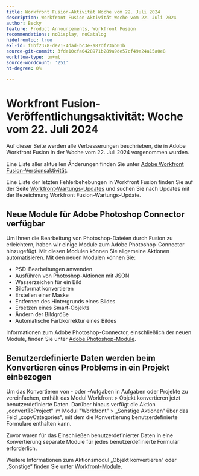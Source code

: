 ```yaml
---
title: Workfront Fusion-Aktivität Woche vom 22. Juli 2024
description: Workfront Fusion-Aktivität Woche vom 22. Juli 2024
author: Becky
feature: Product Announcements, Workfront Fusion
recommendations: noDisplay, noCatalog
hidefromtoc: true
exl-id: f6bf2378-de71-4dad-bc3e-a87df73ab01b
source-git-commit: 3fde10cfa0428971b289a9de57cf49e24a15a0e8
workflow-type: tm+mt
source-wordcount: '251'
ht-degree: 0%

---
```


# Workfront Fusion-Veröffentlichungsaktivität: Woche vom 22. Juli 2024

Auf dieser Seite werden alle Verbesserungen beschrieben, die in Adobe Workfront Fusion in der Woche vom 22. Juli 2024 vorgenommen wurden.

Eine Liste aller aktuellen Änderungen finden Sie unter [Adobe Workfront Fusion-Versionsaktivität](../../../product-announcements/product-releases/fusion-release-activity/fusion-release-activity.md).

Eine Liste der letzten Fehlerbehebungen in Workfront Fusion finden Sie auf der Seite [Workfront-Wartungs-Updates](https://experienceleague.adobe.com/docs/workfront-known-issues/releases/current-updates.html) und suchen Sie nach Updates mit der Bezeichnung Workfront Fusion-Wartungs-Update.

## Neue Module für Adobe Photoshop Connector verfügbar

Um Ihnen die Bearbeitung von Photoshop-Dateien durch Fusion zu erleichtern, haben wir einige Module zum Adobe Photoshop-Connector hinzugefügt. Mit diesen Modulen können Sie allgemeine Aktionen automatisieren. Mit den neuen Modulen können Sie:

* PSD-Bearbeitungen anwenden
* Ausführen von Photoshop-Aktionen mit JSON
* Wasserzeichen für ein Bild
* Bildformat konvertieren
* Erstellen einer Maske
* Entfernen des Hintergrunds eines Bildes
* Ersetzen eines Smart-Objekts
* Ändern der Bildgröße
* Automatische Farbkorrektur eines Bildes

Informationen zum Adobe Photoshop-Connector, einschließlich der neuen Module, finden Sie unter [Adobe Photoshop-Module](/help/quicksilver/workfront-fusion/apps-and-their-modules/adobe-photoshop-modules.md).

## Benutzerdefinierte Daten werden beim Konvertieren eines Problems in ein Projekt einbezogen

Um das Konvertieren von - oder -Aufgaben in Aufgaben oder Projekte zu vereinfachen, enthält das Modul Workfront > Objekt konvertieren jetzt benutzerdefinierte Daten. Darüber hinaus verfügt die Aktion „convertToProject“ im Modul &quot;Workfront&quot; > „Sonstige Aktionen“ über das Feld „copyCategories“, mit dem die Konvertierung benutzerdefinierte Formulare enthalten kann.

Zuvor waren für das Einschließen benutzerdefinierter Daten in eine Konvertierung separate Module für jedes benutzerdefinierte Formular erforderlich.

Weitere Informationen zum Aktionsmodul „Objekt konvertieren“ oder „Sonstige“ finden Sie unter [Workfront-Module](/help/quicksilver/workfront-fusion/apps-and-their-modules/workfront-modules.md).

